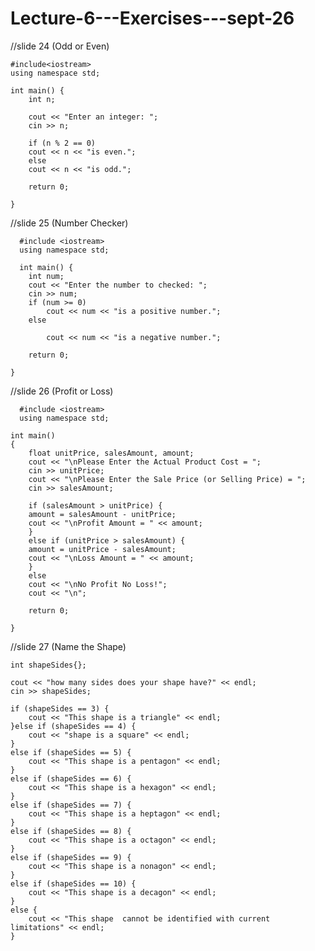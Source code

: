 # Lecture-6---Exercises---sept-26
//slide 24 (Odd or Even)

	#include<iostream>
	using namespace std;

	int main() {
	    int n;

	    cout << "Enter an integer: ";
	    cin >> n;

	    if (n % 2 == 0)
		cout << n << "is even.";
	    else
		cout << n << "is odd.";

	    return 0;

	}
 //slide 25 (Number Checker)
 
	  #include <iostream>
	  using namespace std;

	  int main() {
		int num;
		cout << "Enter the number to checked: ";
		cin >> num;
		if (num >= 0)
			cout << num << "is a positive number.";
		else

			cout << num << "is a negative number.";

		return 0;

	}
  //slide 26 (Profit or Loss)

	  #include <iostream>
	  using namespace std;

	int main()
	{
	    float unitPrice, salesAmount, amount;
	    cout << "\nPlease Enter the Actual Product Cost = ";
	    cin >> unitPrice;
	    cout << "\nPlease Enter the Sale Price (or Selling Price) = ";
	    cin >> salesAmount;

	    if (salesAmount > unitPrice) {
		amount = salesAmount - unitPrice;
		cout << "\nProfit Amount = " << amount;
	    }
	    else if (unitPrice > salesAmount) {
		amount = unitPrice - salesAmount;
		cout << "\nLoss Amount = " << amount;
	    }
	    else
		cout << "\nNo Profit No Loss!";
	    cout << "\n";

	    return 0;

	}
  //slide 27 (Name the Shape)
  
	int shapeSides{};

	cout << "how many sides does your shape have?" << endl;
	cin >> shapeSides;

	if (shapeSides == 3) {
		cout << "This shape is a triangle" << endl;
	}else if (shapeSides == 4) {
		cout << "shape is a square" << endl;
	}
	else if (shapeSides == 5) {
		cout << "This shape is a pentagon" << endl;
	}
	else if (shapeSides == 6) {
		cout << "This shape is a hexagon" << endl;
	}
	else if (shapeSides == 7) {
		cout << "This shape is a heptagon" << endl;
	}
	else if (shapeSides == 8) {
		cout << "This shape is a octagon" << endl;
	}
	else if (shapeSides == 9) {
		cout << "This shape is a nonagon" << endl;
	}
	else if (shapeSides == 10) {
		cout << "This shape is a decagon" << endl;
	}
	else {
		cout << "This shape  cannot be identified with current limitations" << endl;
	}

